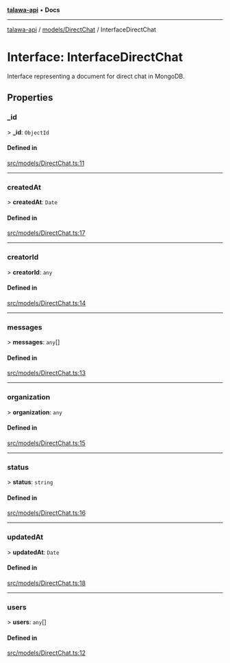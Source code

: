 [**talawa-api**](../../../README.md) • **Docs**

***

[talawa-api](../../../modules.md) / [models/DirectChat](../README.md) / InterfaceDirectChat

# Interface: InterfaceDirectChat

Interface representing a document for direct chat in MongoDB.

## Properties

### \_id

\> **\_id**: `ObjectId`

#### Defined in

[src/models/DirectChat.ts:11](https://github.com/PalisadoesFoundation/talawa-api/blob/67d017fd9312183a6b2bae1b160bc814f56ab5c2/src/models/DirectChat.ts#L11)

***

### createdAt

\> **createdAt**: `Date`

#### Defined in

[src/models/DirectChat.ts:17](https://github.com/PalisadoesFoundation/talawa-api/blob/67d017fd9312183a6b2bae1b160bc814f56ab5c2/src/models/DirectChat.ts#L17)

***

### creatorId

\> **creatorId**: `any`

#### Defined in

[src/models/DirectChat.ts:14](https://github.com/PalisadoesFoundation/talawa-api/blob/67d017fd9312183a6b2bae1b160bc814f56ab5c2/src/models/DirectChat.ts#L14)

***

### messages

\> **messages**: `any`[]

#### Defined in

[src/models/DirectChat.ts:13](https://github.com/PalisadoesFoundation/talawa-api/blob/67d017fd9312183a6b2bae1b160bc814f56ab5c2/src/models/DirectChat.ts#L13)

***

### organization

\> **organization**: `any`

#### Defined in

[src/models/DirectChat.ts:15](https://github.com/PalisadoesFoundation/talawa-api/blob/67d017fd9312183a6b2bae1b160bc814f56ab5c2/src/models/DirectChat.ts#L15)

***

### status

\> **status**: `string`

#### Defined in

[src/models/DirectChat.ts:16](https://github.com/PalisadoesFoundation/talawa-api/blob/67d017fd9312183a6b2bae1b160bc814f56ab5c2/src/models/DirectChat.ts#L16)

***

### updatedAt

\> **updatedAt**: `Date`

#### Defined in

[src/models/DirectChat.ts:18](https://github.com/PalisadoesFoundation/talawa-api/blob/67d017fd9312183a6b2bae1b160bc814f56ab5c2/src/models/DirectChat.ts#L18)

***

### users

\> **users**: `any`[]

#### Defined in

[src/models/DirectChat.ts:12](https://github.com/PalisadoesFoundation/talawa-api/blob/67d017fd9312183a6b2bae1b160bc814f56ab5c2/src/models/DirectChat.ts#L12)

